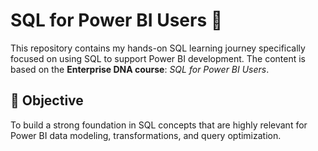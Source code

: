 # SQL for Power BI Users 🚀

This repository contains my hands-on SQL learning journey specifically focused on using SQL to support Power BI development. The content is based on the **Enterprise DNA course**: *SQL for Power BI Users*.

## 📌 Objective

To build a strong foundation in SQL concepts that are highly relevant for Power BI data modeling, transformations, and query optimization.

